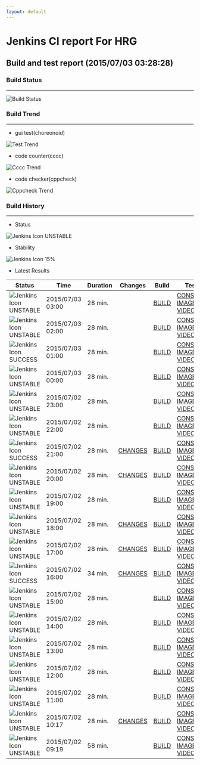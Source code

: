 ```yaml
---
layout: default
---
```

# Jenkins CI report For HRG
## Build and test report (2015/07/03 03:28:28)
### Build Status
___
![Build Status](http://jenkinshrg.github.io/images/badge.svg)
  
### Build Trend
___
* gui test(choreonoid)
  
![Test Trend](http://jenkinshrg.github.io/images/test.png)
  
* code counter(cccc)
  
![Cccc Trend](http://jenkinshrg.github.io/images/cccc.png)
  
* code checker(cppcheck)
  
![Cppcheck Trend](http://jenkinshrg.github.io/images/cppcheck.png)
  
### Build History
___
* Status
  
![Jenkins Icon](http://jenkinshrg.github.io/images/48x48/yellow.png)
UNSTABLE
  
* Stability
  
![Jenkins Icon](http://jenkinshrg.github.io/images/48x48/health-00to19.png)
15%
  
* Latest Results
  
|Status|Time|Duration|Changes|Build|Test|Note|
|---|---|---|---|---|---|---|
|![Jenkins Icon](http://jenkinshrg.github.io/images/24x24/yellow.png)UNSTABLE|2015/07/03 03:00|28 min.||[BUILD](https://drive.google.com/file/d/0B54sHwaxmuM4cFZwNEZwU1VDNlE/view?usp=drivesdk) |[CONSOLE](https://drive.google.com/file/d/0B54sHwaxmuM4T01Cb2xySWJ5MFk/view?usp=drivesdk) [IMAGE](https://drive.google.com/file/d/0B54sHwaxmuM4akY2V2RhU2owT2s/edit?usp=drivesdk) [VIDEO](https://drive.google.com/file/d/0B54sHwaxmuM4cTZ4NnZzNkN3UU0/edit?usp=drivesdk) |STOP NORMAL|
|![Jenkins Icon](http://jenkinshrg.github.io/images/24x24/yellow.png)UNSTABLE|2015/07/03 02:00|28 min.||[BUILD](https://drive.google.com/file/d/0B54sHwaxmuM4UUFDYUViOGczVUk/view?usp=drivesdk) |[CONSOLE](https://drive.google.com/file/d/0B54sHwaxmuM4SW13RjhmSlZPZ3c/view?usp=drivesdk) [IMAGE](https://drive.google.com/file/d/0B54sHwaxmuM4RmdMTlI5RENPNEk/edit?usp=drivesdk) [VIDEO](https://drive.google.com/file/d/0B54sHwaxmuM4NEdVSFNPbFZGUDA/edit?usp=drivesdk) |STOP RED|
|![Jenkins Icon](http://jenkinshrg.github.io/images/24x24/blue.png)SUCCESS|2015/07/03 01:00|28 min.||[BUILD](https://drive.google.com/file/d/0B54sHwaxmuM4TzBoXy1NV1JLQnc/view?usp=drivesdk) |[CONSOLE](https://drive.google.com/file/d/0B54sHwaxmuM4cmdBbktSN0k0QzA/view?usp=drivesdk) [IMAGE](https://drive.google.com/file/d/0B54sHwaxmuM4bVR6R2JhUk1qeEk/edit?usp=drivesdk) [VIDEO](https://drive.google.com/file/d/0B54sHwaxmuM4bjkyWjdIVmhRdWM/edit?usp=drivesdk) | |
|![Jenkins Icon](http://jenkinshrg.github.io/images/24x24/yellow.png)UNSTABLE|2015/07/03 00:00|28 min.||[BUILD](https://drive.google.com/file/d/0B54sHwaxmuM4Vng5OFVGUlFTVU0/view?usp=drivesdk) |[CONSOLE](https://drive.google.com/file/d/0B54sHwaxmuM4bXhybTVUNGd2N0U/view?usp=drivesdk) [IMAGE](https://drive.google.com/file/d/0B54sHwaxmuM4dXFvcGM3SHR2Qkk/edit?usp=drivesdk) [VIDEO](https://drive.google.com/file/d/0B54sHwaxmuM4YVdJMmk5cXZRcHM/edit?usp=drivesdk) |STOP RED|
|![Jenkins Icon](http://jenkinshrg.github.io/images/24x24/yellow.png)UNSTABLE|2015/07/02 23:00|28 min.||[BUILD](https://drive.google.com/file/d/0B54sHwaxmuM4ZXJWdW4tdUZKQ2c/view?usp=drivesdk) |[CONSOLE](https://drive.google.com/file/d/0B54sHwaxmuM4dzJnUE1ibDZQbnc/view?usp=drivesdk) [IMAGE](https://drive.google.com/file/d/0B54sHwaxmuM4ZHRJckZna3pZZ3c/edit?usp=drivesdk) [VIDEO](https://drive.google.com/file/d/0B54sHwaxmuM4NGhBYjVlV1ZGTVE/edit?usp=drivesdk) |STOP NORMAL|
|![Jenkins Icon](http://jenkinshrg.github.io/images/24x24/yellow.png)UNSTABLE|2015/07/02 22:00|28 min.||[BUILD](https://drive.google.com/file/d/0B54sHwaxmuM4ckFqc3ZDMHZwVEE/view?usp=drivesdk) |[CONSOLE](https://drive.google.com/file/d/0B54sHwaxmuM4THFFdjd1czF6SWM/view?usp=drivesdk) [IMAGE](https://drive.google.com/file/d/0B54sHwaxmuM4bnZjd1RfMFl6Z1E/edit?usp=drivesdk) [VIDEO](https://drive.google.com/file/d/0B54sHwaxmuM4dy1YN0Vob1NjU2M/edit?usp=drivesdk) |STOP NORMAL|
|![Jenkins Icon](http://jenkinshrg.github.io/images/24x24/blue.png)SUCCESS|2015/07/02 21:00|28 min.|[CHANGES](https://drive.google.com/file/d/0B54sHwaxmuM4bDRfb0FsN3p4Wms/view?usp=drivesdk) |[BUILD](https://drive.google.com/file/d/0B54sHwaxmuM4QVI4UXV4WlFsYTA/view?usp=drivesdk) |[CONSOLE](https://drive.google.com/file/d/0B54sHwaxmuM4V2FXNFJDeGRrSHc/view?usp=drivesdk) [IMAGE](https://drive.google.com/file/d/0B54sHwaxmuM4SDN6MGZVS2RZelk/edit?usp=drivesdk) [VIDEO](https://drive.google.com/file/d/0B54sHwaxmuM4T2JsLTFVcWh4anM/edit?usp=drivesdk) | |
|![Jenkins Icon](http://jenkinshrg.github.io/images/24x24/yellow.png)UNSTABLE|2015/07/02 20:00|28 min.|[CHANGES](https://drive.google.com/file/d/0B54sHwaxmuM4MjNqREhNd08tM2s/view?usp=drivesdk) |[BUILD](https://drive.google.com/file/d/0B54sHwaxmuM4WU5tUGlRZV9RMUU/view?usp=drivesdk) |[CONSOLE](https://drive.google.com/file/d/0B54sHwaxmuM4TFhNQUo4TTZBd2c/view?usp=drivesdk) [IMAGE](https://drive.google.com/file/d/0B54sHwaxmuM4ZFAwai1lX1cyY1U/edit?usp=drivesdk) [VIDEO](https://drive.google.com/file/d/0B54sHwaxmuM4MFV6dWtLMXlBR2s/edit?usp=drivesdk) |STOP RED|
|![Jenkins Icon](http://jenkinshrg.github.io/images/24x24/yellow.png)UNSTABLE|2015/07/02 19:00|28 min.||[BUILD](https://drive.google.com/file/d/0B54sHwaxmuM4NlFGaHdDMXVjZG8/view?usp=drivesdk) |[CONSOLE](https://drive.google.com/file/d/0B54sHwaxmuM4THRqVGRkWlpYcTQ/view?usp=drivesdk) [IMAGE](https://drive.google.com/file/d/0B54sHwaxmuM4X3c2d1g2SDFkYjg/edit?usp=drivesdk) [VIDEO](https://drive.google.com/file/d/0B54sHwaxmuM4WjJpNkxKU096YUk/edit?usp=drivesdk) |STOP RED|
|![Jenkins Icon](http://jenkinshrg.github.io/images/24x24/yellow.png)UNSTABLE|2015/07/02 18:00|28 min.|[CHANGES](https://drive.google.com/file/d/0B54sHwaxmuM4ZUgweDJwTmZCUDQ/view?usp=drivesdk) |[BUILD](https://drive.google.com/file/d/0B54sHwaxmuM4eFdqYUNKUzVockE/view?usp=drivesdk) |[CONSOLE](https://drive.google.com/file/d/0B54sHwaxmuM4ZDQ2WXJMWGw3Ykk/view?usp=drivesdk) [IMAGE](https://drive.google.com/file/d/0B54sHwaxmuM4QXo1WklUaUlLUFE/edit?usp=drivesdk) [VIDEO](https://drive.google.com/file/d/0B54sHwaxmuM4U2VVUEt5QTRidVU/edit?usp=drivesdk) |STOP NORMAL|
|![Jenkins Icon](http://jenkinshrg.github.io/images/24x24/yellow.png)UNSTABLE|2015/07/02 17:00|28 min.|[CHANGES](https://drive.google.com/file/d/0B54sHwaxmuM4RjVHMlJoSF9kQWM/view?usp=drivesdk) |[BUILD](https://drive.google.com/file/d/0B54sHwaxmuM4dTA2Ym1oM29kQUE/view?usp=drivesdk) |[CONSOLE](https://drive.google.com/file/d/0B54sHwaxmuM4MTdVUFBhS3lVNUU/view?usp=drivesdk) [IMAGE](https://drive.google.com/file/d/0B54sHwaxmuM4T1J2Nnlqd2plSkE/edit?usp=drivesdk) [VIDEO](https://drive.google.com/file/d/0B54sHwaxmuM4QzJZUGpwUEFFc0E/edit?usp=drivesdk) |STOP NORMAL|
|![Jenkins Icon](http://jenkinshrg.github.io/images/24x24/blue.png)SUCCESS|2015/07/02 16:00|34 min.|[CHANGES](https://drive.google.com/file/d/0B54sHwaxmuM4SEJ6VmhWUUpvSHc/view?usp=drivesdk) |[BUILD](https://drive.google.com/file/d/0B54sHwaxmuM4ZktEOXBIS2dZb1E/view?usp=drivesdk) |[CONSOLE](https://drive.google.com/file/d/0B54sHwaxmuM4OGxIWVBMcy1UbGs/view?usp=drivesdk) [IMAGE](https://drive.google.com/file/d/0B54sHwaxmuM4aS1wa0ViUVhhZU0/edit?usp=drivesdk) [VIDEO](https://drive.google.com/file/d/0B54sHwaxmuM4cVBfN2NfRlZIMzQ/edit?usp=drivesdk) | |
|![Jenkins Icon](http://jenkinshrg.github.io/images/24x24/yellow.png)UNSTABLE|2015/07/02 15:00|28 min.||[BUILD](https://drive.google.com/file/d/0B54sHwaxmuM4R0xZd2g1VmQ5Mms/view?usp=drivesdk) |[CONSOLE](https://drive.google.com/file/d/0B54sHwaxmuM4eVlpUU9uc1pvYW8/view?usp=drivesdk) [IMAGE](https://drive.google.com/file/d/0B54sHwaxmuM4NWt2MUx0YUlUaU0/edit?usp=drivesdk) [VIDEO](https://drive.google.com/file/d/0B54sHwaxmuM4NzZBdERBb0Nna0U/edit?usp=drivesdk) |STOP RED|
|![Jenkins Icon](http://jenkinshrg.github.io/images/24x24/yellow.png)UNSTABLE|2015/07/02 14:00|28 min.||[BUILD](https://drive.google.com/file/d/0B54sHwaxmuM4bUpWRlZvcXpvMkE/view?usp=drivesdk) |[CONSOLE](https://drive.google.com/file/d/0B54sHwaxmuM4bHUzOUxjUjV3Umc/view?usp=drivesdk) [IMAGE](https://drive.google.com/file/d/0B54sHwaxmuM4NXNIR2l3Zm45NWM/edit?usp=drivesdk) [VIDEO](https://drive.google.com/file/d/0B54sHwaxmuM4VGVKd1haaFhxN0E/edit?usp=drivesdk) |STOP NORMAL|
|![Jenkins Icon](http://jenkinshrg.github.io/images/24x24/yellow.png)UNSTABLE|2015/07/02 13:00|28 min.||[BUILD](https://drive.google.com/file/d/0B54sHwaxmuM4Wmxuc0NVbGN6eTg/view?usp=drivesdk) |[CONSOLE](https://drive.google.com/file/d/0B54sHwaxmuM4RHdIQzBTQm4tZ2s/view?usp=drivesdk) [IMAGE](https://drive.google.com/file/d/0B54sHwaxmuM4UV9VcVpubGF0RDQ/edit?usp=drivesdk) [VIDEO](https://drive.google.com/file/d/0B54sHwaxmuM4dnFkeHpJYkJZN0k/edit?usp=drivesdk) |STOP NORMAL|
|![Jenkins Icon](http://jenkinshrg.github.io/images/24x24/yellow.png)UNSTABLE|2015/07/02 12:00|28 min.||[BUILD](https://drive.google.com/file/d/0B54sHwaxmuM4Sk9BR0RmTkJLSWs/view?usp=drivesdk) |[CONSOLE](https://drive.google.com/file/d/0B54sHwaxmuM4cnVNQ2N5YTNZNzg/view?usp=drivesdk) [IMAGE](https://drive.google.com/file/d/0B54sHwaxmuM4eFBvLXJIN3F2SXM/edit?usp=drivesdk) [VIDEO](https://drive.google.com/file/d/0B54sHwaxmuM4OU5hZVdvV3VLNVU/edit?usp=drivesdk) |STOP NORMAL|
|![Jenkins Icon](http://jenkinshrg.github.io/images/24x24/yellow.png)UNSTABLE|2015/07/02 11:00|28 min.||[BUILD](https://drive.google.com/file/d/0B54sHwaxmuM4anZqWXNkYW1FeHM/view?usp=drivesdk) |[CONSOLE](https://drive.google.com/file/d/0B54sHwaxmuM4MUhQUVBJc0J6M00/view?usp=drivesdk) [IMAGE](https://drive.google.com/file/d/0B54sHwaxmuM4Z1lBSGk1V3l5OU0/edit?usp=drivesdk) [VIDEO](https://drive.google.com/file/d/0B54sHwaxmuM4RnJlWUJuUGFlYUE/edit?usp=drivesdk) |STOP NORMAL|
|![Jenkins Icon](http://jenkinshrg.github.io/images/24x24/yellow.png)UNSTABLE|2015/07/02 10:17|28 min.|[CHANGES](https://drive.google.com/file/d/0B54sHwaxmuM4a2lCVmNfTHF3R0k/view?usp=drivesdk) |[BUILD](https://drive.google.com/file/d/0B54sHwaxmuM4QXpYTEI2Xy1YTFE/view?usp=drivesdk) |[CONSOLE](https://drive.google.com/file/d/0B54sHwaxmuM4cmlldUdWaUVBQUk/view?usp=drivesdk) [IMAGE](https://drive.google.com/file/d/0B54sHwaxmuM4R1ZsNC1KcmxyWU0/edit?usp=drivesdk) [VIDEO](https://drive.google.com/file/d/0B54sHwaxmuM4MlRidFoxQlZBWHc/edit?usp=drivesdk) |STOP RED|
|![Jenkins Icon](http://jenkinshrg.github.io/images/24x24/yellow.png)UNSTABLE|2015/07/02 09:19|58 min.||[BUILD](https://drive.google.com/file/d/0B54sHwaxmuM4b1lQOGxGenZQbFE/view?usp=drivesdk) |[CONSOLE](https://drive.google.com/file/d/0B54sHwaxmuM4WWlzZmVGZVQzbWM/view?usp=drivesdk) [IMAGE](https://drive.google.com/file/d/0B54sHwaxmuM4aU9yWE9YU1FOa0U/edit?usp=drivesdk) [VIDEO](https://drive.google.com/file/d/0B54sHwaxmuM4Z1QxWmxLaXNJMHc/edit?usp=drivesdk) |STOP RED|
